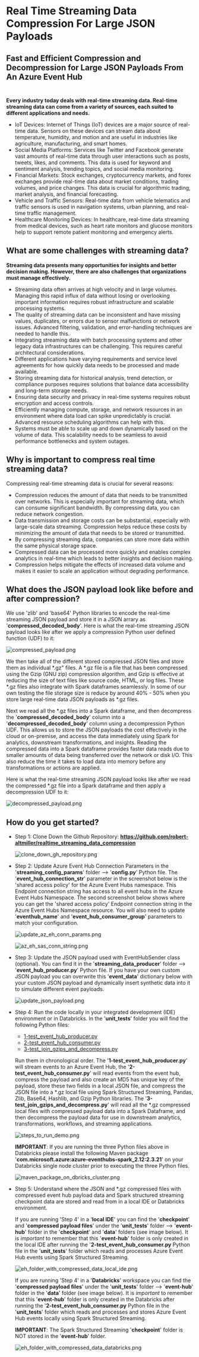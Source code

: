 # Real Time Streaming Data Compression For Large JSON Payloads

## Fast and Efficient Compression and Decompression for Large JSON Payloads From An Azure Event Hub<br><br>

__Every industry today deals with real-time streaming data.  Real-time streaming data can come from a variety of sources, each suited to different applications and needs.__

- IoT Devices: Internet of Things (IoT) devices are a major source of real-time data. Sensors on these devices can stream data about temperature, humidity, and motion and are useful in industries like agriculture, manufacturing, and smart homes.
- Social Media Platforms: Services like Twitter and Facebook generate vast amounts of real-time data through user interactions such as posts, tweets, likes, and comments. This data is used for keyword and sentiment analysis, trending topics, and social media monitoring.
- Financial Markets: Stock exchanges, cryptocurrency markets, and forex exchanges provide real-time data about market conditions, trading volumes, and price changes. This data is crucial for algorithmic trading, market analysis, and financial forecasting.
- Vehicle and Traffic Sensors: Real-time data from vehicle telematics and traffic sensors is used in navigation systems, urban planning, and real-time traffic management.
- Healthcare Monitoring Devices: In healthcare, real-time data streaming from medical devices, such as heart rate monitors and glucose monitors help to support remote patient monitoring and emergency alerts.

## What are some challenges with streaming data?

__Streaming data presents many opportunities for insights and better decision making.  However, there are also challenges that organizations must manage effectively.__

- Streaming data often arrives at high velocity and in large volumes. Managing this rapid influx of data without losing or overlooking important information requires robust infrastructure and scalable processing systems.
- The quality of streaming data can be inconsistent and have missing values, duplicates, or errors due to sensor malfunctions or network issues.  Advanced filtering, validation, and error-handling techniques are needed to handle this.
- Integrating streaming data with batch processing systems and other legacy data infrastructures can be challenging. This requires careful architectural considerations.
- Different applications have varying requirements and service level agreements for how quickly data needs to be processed and made available.
- Storing streaming data for historical analysis, trend detection, or compliance purposes requires solutions that balance data accessibility and long-term storage needs.
- Ensuring data security and privacy in real-time systems requires robust encryption and access controls.
- Efficiently managing compute, storage, and network resources in an environment where data load can spike unpredictably is crucial.  Advanced resource scheduling algorithms can help with this.
- Systems must be able to scale up and down dynamically based on the volume of data. This scalability needs to be seamless to avoid performance bottlenecks and system outages.

## Why is important to compress real time streaming data?

Compressing real-time streaming data is crucial for several reasons:

- Compression reduces the amount of data that needs to be transmitted over networks. This is especially important for streaming data, which can consume significant bandwidth. By compressing data, you can reduce network congestion.
- Data transmission and storage costs can be substantial, especially with large-scale data streaming. Compression helps reduce these costs by minimizing the amount of data that needs to be stored or transmitted.
- By compressing streaming data, companies can store more data within the same physical storage space.
- Compressed data can be processed more quickly and enables complex analytics in real-time which leads to better insights and decision making.
- Compression helps mitigate the effects of increased data volume and makes it easier to scale an application without degrading performance.

## What does the JSON payload look like before and after compression?

We use 'zlib' and 'base64' Python libraries to encode the real-time streaming JSON payload and store it in a JSON arrary as '__compressed_decoded_body__'.  Here is what the real-time streaming JSON payload looks like after we apply a compression Python user defined function (UDF) to it:

  ![compressed_payload.png](/readme_images/compressed_payload.png)

We then take all of the different stored compressed JSON files and store them as individual *.gz" files.  A *.gz file is a file that has been compressed using the Gzip (GNU zip) compression algorithm, and Gzip is effective at reducing the size of text files like source code, HTML, or log files.  These *.gz files also integrate with Spark dataframes seamlessly.  In some of our own testing the file storage size is reduce by around 40% - 50% when you store large real-time data JSON payloads as *.gz files.<br>

Next we read all the *.gz files into a Spark dataframe, and then decompress the '__compressed_decoded_body__' column into a '__decompressed_decoded_body__' column using a decompression Python UDF.  This allows us to store the JSON payloads the cost effectively in the cloud or on-premise, and access the data immediately using Spark for analytics, downstream transformations, and insights.  Reading the compressed data into a Spark dataframe provides faster data reads due to smaller amounts of data being transferred over the network or disk I/O. This also reduce the time it takes to load data into memory before any transformations or actions are applied.

Here is what the real-time streaming JSON payload looks like after we read the compressed *.gz file into a Spark dataframe and then apply a decompression UDF to it:

  ![decompressed_payload.png](/readme_images/decompressed_payload.png)

## How do you get started?

- Step 1: Clone Down the Github Repository: __https://github.com/robert-altmiller/realtime_streaming_data_compression__

  ![clone_down_gh_repository.png](/readme_images/clone_down_gh_repository.png)

- Step 2: Update Azure Event Hub Connection Parameters in the '__streaming_config_params__' folder --> '__config.py__' Python file.  The '__event_hub_connection_str__' parameter in the screenshot below is the 'shared access policy' for the Azure Event Hubs namespace.  This Endpoint connection string has access to all event hubs in the Azure Event Hubs Namespace.  The second screenshot below shows where you can get the 'shared access policy' Endpoint connection string in the Azure Event Hubs Namespace resource.  You will also need to update '__eventhub_name__' and '__event_hub_consumer_group__' parameters to match your configuration.

  ![update_az_eh_conn_params.png](/readme_images/update_az_eh_conn_params.png)

  ![az_eh_sas_conn_string.png](/readme_images/az_eh_sas_conn_string.png)

- Step 3: Update the JSON payload used with EventHubSender class (optional).  You can find it in the '__streaming_data_producer__' folder --> '__event_hub_producer.py__' Python file.  If you have your own custom JSON payload you can overwrite this '__event_data__' dictionary below with your custom JSON payload and dynamically insert synthetic data into it to simulate different event payloads.

  ![update_json_payload.png](/readme_images/update_json_payload.png)

- Step 4: Run the code locally in your integrated development (IDE) environment or in Databricks. In the '__unit_tests__' folder you will find the following Python files: 

  - [1-test_event_hub_producer.py](/unit_tests/1-test_event_hub_producer.py)
  - [2-test_event_hub_consumer.py](/unit_tests/2-test_event_hub_consumer.py)
  - [3-test_join_gzips_and_decompress.py](unit_tests/3-test_join_gzips_and_decompress.py)
  
  Run them in chronological order.  The '__1-test_event_hub_producer.py__' will stream events to an Azure Event Hub, the '__2-test_event_hub_consumer.py__' will read events from the event hub, compress the payload and also create an MD5 has unique key of the payload, store these two fields in a local JSON file, and compress the JSON file into a *.gz local file using Spark Structured Streaming, Pandas, Zlib, Base64, Hashlib, and Gzip Python libraries.  The '__3-test_join_gzips_and_decompress.py__' will read all the *.gz compressed local files with compressed payload data into a Spark Dataframe, and then decompress the payload data for use in downstream analytics, transformations, workflows, and streaming applications.

  ![steps_to_run_demo.png](/readme_images/steps_to_run_demo.png)

  __IMPORTANT__: If you are running the three Python files above in Databricks please install the following Maven package '__com.microsoft.azure:azure-eventhubs-spark_2.12:2.3.21__' on your Databricks single node cluster prior to executing the three Python files.

  ![maven_package_on_dbricks_cluster.png](/readme_images/maven_package_on_dbricks_cluster.png)

- Step 5: Understand where the JSON and *.gz compressed files with compressed event hub payload data and Spark structured streaming checkpoint data are stored and read from in a local IDE or Databricks environment.

  If you are running 'Step 4' in a '__local IDE__' you can find the '__checkpoint__' and '__compressed payload files__' under the '__unit_tests__' folder --> '__event-hub__' folder in the '__checkpoint__' and '__data__' folders (see image below).  It is _important_ to remember that this '__event-hub__' folder is only created in the local IDE after running the '__2-test_event_hub_consumer.py__ Python file in the '__unit_tests__' folder which reads and processes Azure Event Hub events using Spark Structured Streaming.

  ![eh_folder_with_compressed_data_local_ide.png](/readme_images/eh_folder_with_compressed_data_local_ide.png)

  If you are running 'Step 4' in a '__Databricks__' workspace you can find the '__compressed payload files__' under the '__unit_tests__' folder --> '__event-hub__' folder in the '__data__' folder (see image below).  It is _important_ to remember that this '__event-hub__' folder is only created in the Databricks after running the '__2-test_event_hub_consumer.py__ Python file in the '__unit_tests__' folder which reads and processes and stores Azure Event Hub events locally using Spark Structured Streaming.  
  
  __IMPORTANT__: The Spark Structured Streaming '__checkpoint__' folder is NOT stored in the '__event-hub__' folder.  

  ![eh_folder_with_compressed_data_databricks.png](/readme_images/eh_folder_with_compressed_data_databricks.png)